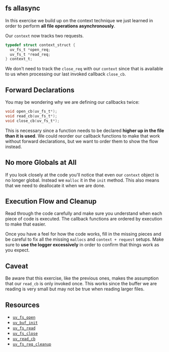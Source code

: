 ## fs allasync

In this exercise we build up on the context technique we just learned in order to perform **all file operations
asynchronously**.

Our `context` now tracks two requests. 

```c
typedef struct context_struct {
  uv_fs_t *open_req;
  uv_fs_t *read_req;
} context_t;
```

We don't need to track the `close_req` with our `context` since that is available to us when processing our last
invoked callback `close_cb`.

## Forward Declarations

You may be wondering why we are defining our callbacks twice:

```c
void open_cb(uv_fs_t*);
void read_cb(uv_fs_t*);
void close_cb(uv_fs_t*);
```

This is necessary since a function needs to be declared **higher up in the file than it is used**. We could reorder our
callback functions to make that work without forward declarations, but we want to order them to show the flow instead.

## No more Globals at All

If you look closely at the code you'll notice that even our `context` object is no longer global. Instead we `malloc` it
in the `init` method. This also means that we need to deallocate it when we are done.

## Execution Flow and Cleanup

Read through the code carefully and make sure you understand when each piece of code is executed.
The callback functions are ordered by execution to make that easier.

Once you have a feel for how the code works, fill in the missing pieces and be careful to fix all the missing `mallocs`
and `context + request` setups.
Make sure to **use the logger excessively** in order to confirm that things work as you expect.

## Caveat

Be aware that this exercise, like the previous ones, makes the assumption that our `read_cb` is only invoked once. This
works since the buffer we are reading is very small but may not be true when reading larger files.

## Resources

- [`uv_fs_open`](http://docs.libuv.org/en/latest/fs.html#c.uv_fs_open)
- [`uv_buf_init`](http://docs.libuv.org/en/latest/misc.html#c.uv_buf_init)
- [`uv_fs_read`](http://docs.libuv.org/en/latest/fs.html#c.uv_fs_read)
- [`uv_fs_close`](http://docs.libuv.org/en/latest/fs.html#c.uv_fs_close)
- [`uv_read_cb`](http://docs.libuv.org/en/latest/stream.html#c.uv_read_cb)
- [`uv_fs_req_cleanup`](http://docs.libuv.org/en/latest/fs.html#c.uv_fs_req_cleanup)
